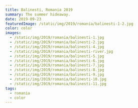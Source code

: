 ```yaml
---
title: Balinesti, Romania 2019
summary: The summer hideaway.
date: 2019-09-23
featuredImage: /static/img/2019/romania/balinesti-1-2.jpg
color: color
images:
  - /static/img/2019/romania/balinesti-1.jpg
  - /static/img/2019/romania/balinesti-2.jpg
  - /static/img/2019/romania/balinesti-4.jpg
  - /static/img/2019/romania/balinesti-river.jpg
  - /static/img/2019/romania/balinesti-5.jpg
  - /static/img/2019/romania/balinesti-6.jpg
  - /static/img/2019/romania/balinesti-7.jpg
  - /static/img/2019/romania/balinesti-8.jpg
  - /static/img/2019/romania/balinesti-9.jpg
  - /static/img/2019/romania/balinesti-10.jpg
  - /static/img/2019/romania/balinesti-11.jpg
tags:
  - romania
  - color
---
```

